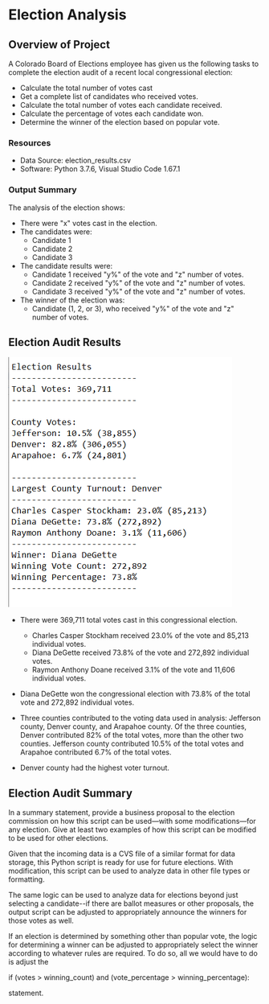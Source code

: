 # Election Analysis

## Overview of Project

A Colorado Board of Elections employee has given us the following tasks to complete the election audit of a recent local congressional election: 

- Calculate the total number of votes cast
- Get a complete list of candidates who received votes.
- Calculate the total number of votes each candidate received.
- Calculate the percentage of votes each candidate won.
- Determine the winner of the election based on popular vote.

### Resources

- Data Source: election_results.csv
- Software: Python 3.7.6, Visual Studio Code 1.67.1

### Output Summary

The analysis of the election shows:
- There were "x" votes cast in the election.
- The candidates were:
  - Candidate 1
  - Candidate 2
  - Candidate 3
- The candidate results were:
  - Candidate 1 received "y%" of the vote and "z" number of votes.
  - Candidate 2 received "y%" of the vote and "z" number of votes.
  - Candidate 3 received "y%" of the vote and "z" number of votes.
- The winner of the election was:
  - Candidate (1, 2, or 3), who received "y%" of the vote and "z" number of votes.

## Election Audit Results

![Candidate_results](https://github.com/cewarkentin/Election_Analysis/blob/main/Candidate%20results.png)

- There were 369,711 total votes cast in this congressional election.
  - Charles Casper Stockham received 23.0% of the vote and 85,213 individual votes.
  - Diana DeGette received 73.8% of the vote and 272,892 individual votes.
  - Raymon Anthony Doane received 3.1% of the vote and 11,606 individual votes.
- Diana DeGette won the congressional election with 73.8% of the total vote and 272,892 individual votes.

- Three counties contributed to the voting data used in analysis: Jefferson county, Denver county, and Arapahoe county. Of the three counties, Denver contributed 82% of the total votes, more than the other two counties. Jefferson county contributed 10.5% of the total votes and Arapahoe contributed 6.7% of the total votes.
- Denver county had the highest voter turnout.

## Election Audit Summary

In a summary statement, provide a business proposal to the election commission on how this script can be used—with some modifications—for any election. Give at least two examples of how this script can be modified to be used for other elections.

Given that the incoming data is a CVS file of a similar format for data storage, this Python script is ready for use for future elections. With modification, this script can be used to analyze data in other file types or formatting. 

The same logic can be used to analyze data for elections beyond just selecting a candidate--if there are ballot measures or other proposals, the output script can be adjusted to appropriately announce the winners for those votes as well.

If an election is determined by something other than popular vote, the logic for determining a winner can be adjusted to appropriately select the winner according to whatever rules are required. To do so, all we would have to do is adjust the

if (votes > winning_count) and (vote_percentage > winning_percentage):

statement.
